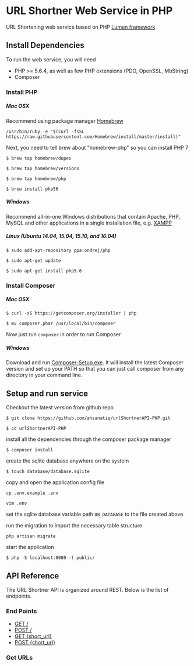 # URL Shortner Web Service in PHP

URL Shortening web service based on PHP [Lumen framework](http://lumen.laravel.com) 

## Install Dependencies

To run the web service, you will need

* PHP >= 5.6.4, as well as few PHP extensions (PDO, OpenSSL, MbString)
* Composer 

### Install PHP 

##### Mac OSX

Recommend using package manager [Homebrew](http://brew.sh/)

`/usr/bin/ruby -e "$(curl -fsSL https://raw.githubusercontent.com/Homebrew/install/master/install)"`

Next, you need to tell brew about "homebrew-php" so you can install PHP 7

`$ brew tap homebrew/dupes`

`$ brew tap homebrew/versions`

`$ brew tap homebrew/php`

`$ brew install php56`

##### Windows

Recommend all-in-one Windows distributions that contain Apache, PHP, MySQL and other applications in a single installation file, e.g. [XAMPP](https://www.apachefriends.org/index.html)

##### Linux (Ubuntu 14.04, 15.04, 15.10, and 16.04)

`$ sudo add-apt-repository ppa:ondrej/php`

`$ sudo apt-get update`

`$ sudo apt-get install php5.6`

### Install Composer

##### Mac OSX

`$ curl -sS https://getcomposer.org/installer | php`

`$ mv composer.phar /usr/local/bin/composer`

Now just run `composer` in order to run Composer 

##### Windows

Download and run [Composer-Setup.exe](https://getcomposer.org/Composer-Setup.exe). It will install the latest Composer version and set up your PATH so that you can just call composer from any directory in your command line.

## Setup and run service

Checkout the latest version from github repo 

`$ git clone https://github.com/ahsanatiq/urlShortnerAPI-PHP.git`

`$ cd urlShortnerAPI-PHP`

install all the dependencies through the composer package manager

`$ composer install`

create the sqlite database anywhere on the system

`$ touch database/database.sqlite`

copy and open the application config file

`cp .env.example .env`

`vim .env`

set the sqlite database variable path `DB_DATABASE` to the file created above 

run the migration to import the necessary table structure

`php artisan migrate`

start the application 

`$ php -S localhost:8080 -t public/`

## API Reference

The URL Shortner API is organized around REST. Below is the list of endpoints.

### End Points

* [GET /](#get_urls)
* [POST /](#post_home.md)
* [GET {short_url}](#get_url.md)
* [POST {short_url}](#post_url.md)

### Get URLs

